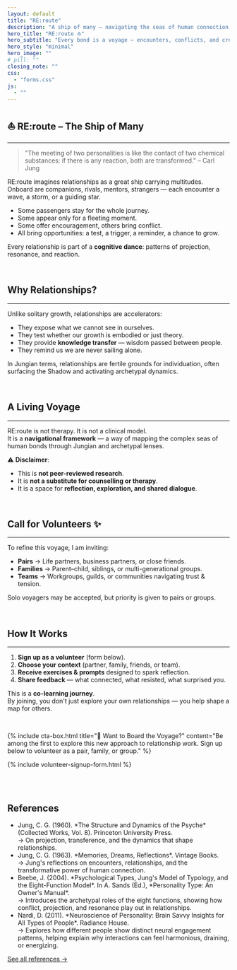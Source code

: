 ```yaml
---
layout: default
title: "RE:route"
description: "A ship of many — navigating the seas of human connection, where every relationship is an encounter and a lesson."
hero_title: "RE:route ⛵"
hero_subtitle: "Every bond is a voyage — encounters, conflicts, and crossings that shape us."
hero_style: "minimal" 
hero_image: ""
# pill: ""
closing_note: ""
css:
  - "forms.css"
js:
  - ""
---
```


## ⛵ RE:route – The Ship of Many
---
> "The meeting of two personalities is like the contact of two chemical substances: if there is any reaction, both are transformed." – Carl Jung  

RE:route imagines relationships as a great ship carrying multitudes.  
Onboard are companions, rivals, mentors, strangers — each encounter a wave, a storm, or a guiding star.  

- Some passengers stay for the whole journey.  
- Some appear only for a fleeting moment.  
- Some offer encouragement, others bring conflict.  
- All bring opportunities: a test, a trigger, a reminder, a chance to grow.  

Every relationship is part of a **cognitive dance**: patterns of projection, resonance, and reaction.  

<br>

## Why Relationships?  
---
Unlike solitary growth, relationships are accelerators:  

- They expose what we cannot see in ourselves.  
- They test whether our growth is embodied or just theory.  
- They provide **knowledge transfer** — wisdom passed between people.  
- They remind us we are never sailing alone.  

In Jungian terms, relationships are fertile grounds for individuation, often surfacing the Shadow and activating archetypal dynamics.  

<br>

## A Living Voyage  
---
RE:route is not therapy. It is not a clinical model.  
It is a **navigational framework** — a way of mapping the complex seas of human bonds through Jungian and archetypal lenses.  

⚠️ **Disclaimer**:  
- This is **not peer-reviewed research**.  
- It is **not a substitute for counselling or therapy**.  
- It is a space for **reflection, exploration, and shared dialogue**.  

<br>

## Call for Volunteers ✨  
---
To refine this voyage, I am inviting:  

- **Pairs** → Life partners, business partners, or close friends.  
- **Families** → Parent–child, siblings, or multi-generational groups.  
- **Teams** → Workgroups, guilds, or communities navigating trust & tension.  

Solo voyagers may be accepted, but priority is given to pairs or groups.  

<br>

## How It Works  
---
1. **Sign up as a volunteer** (form below).  
2. **Choose your context** (partner, family, friends, or team).  
3. **Receive exercises & prompts** designed to spark reflection.  
4. **Share feedback** — what connected, what resisted, what surprised you.  

This is a **co-learning journey**.  
By joining, you don't just explore your own relationships — you help shape a map for others.  

<br>

{% include cta-box.html 
   title="🌟 Want to Board the Voyage?" 
   content="Be among the first to explore this new approach to relationship work. Sign up below to volunteer as a pair, family, or group." %}

{% include volunteer-signup-form.html %}

<br><br>

<div class="references">
<h2>References</h2>
  <ul>
    <li>Jung, C. G. (1960). *The Structure and Dynamics of the Psyche* (Collected Works, Vol. 8). Princeton University Press.<br>
      <span class="ref-note">→ On projection, transference, and the dynamics that shape relationships.</span>
    </li>
    <li>Jung, C. G. (1963). *Memories, Dreams, Reflections*. Vintage Books.<br>
      <span class="ref-note">→ Jung's reflections on encounters, relationships, and the transformative power of human connection.</span>
    </li>
    <li>Beebe, J. (2004). *Psychological Types, Jung's Model of Typology, and the Eight-Function Model*. In A. Sands (Ed.), *Personality Type: An Owner's Manual*.<br>
      <span class="ref-note">→ Introduces the archetypal roles of the eight functions, showing how conflict, projection, and resonance play out in relationships.</span>
    </li>
    <li>Nardi, D. (2011). *Neuroscience of Personality: Brain Savvy Insights for All Types of People*. Radiance House.<br>
      <span class="ref-note">→ Explores how different people show distinct neural engagement patterns, helping explain why interactions can feel harmonious, draining, or energizing.</span>
    </li>
  </ul>
<p class="ref-more"><a href="{{ site.baseurl }}/references/">See all references →</a></p>
</div>
